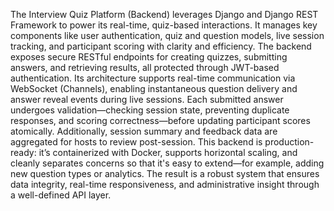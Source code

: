 The Interview Quiz Platform (Backend) leverages Django and Django REST Framework to power its real-time, quiz-based interactions. 
It manages key components like user authentication, quiz and question models, live session tracking, and participant scoring with clarity and efficiency. 
The backend exposes secure RESTful endpoints for creating quizzes, submitting answers, and retrieving results, all protected through JWT-based authentication. 
Its architecture supports real-time communication via WebSocket (Channels), enabling instantaneous question delivery and answer reveal events during live sessions.
Each submitted answer undergoes validation—checking session state, preventing duplicate responses, and scoring correctness—before updating participant scores atomically. 
Additionally, session summary and feedback data are aggregated for hosts to review post-session. 
This backend is production-ready: it’s containerized with Docker, supports horizontal scaling, and cleanly separates concerns so that it's easy to extend—for example, 
adding new question types or analytics. The result is a robust system that ensures data integrity, real-time responsiveness, and administrative insight through a well-defined API layer.

